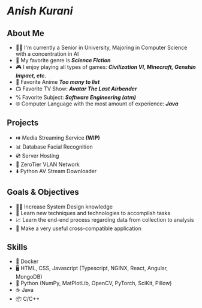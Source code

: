 # ___Anish Kurani___

## About Me

- 👨‍🎓 I'm currently a Senior in University, Majoring in Computer Science with a concentration in AI
- 🔭 My favorite genre is ***Science Fiction***
- 🎮 I enjoy playing all types of games: ***Civilization VI, Minecraft, Genshin Impact, etc.***
- 🍥 Favorite Anime ***Too many to list***
- 📺 Favorite TV Show: ***Avatar The Last Airbender***
- ℁ Favorite Subject: ***Software Engineering (atm)***
- 🌐 Computer Language with the most amount of experience: ***Java***

## Projects
- ⏯️ Media Streaming Service **(WIP)**
- 📊 Database Facial Recognition
- 💿 Server Hosting
- 🛜 ZeroTier VLAN Network
- ⬇️ Python AV Stream Downloader

## Goals & Objectives
- 🧑‍🏫 Increase System Design knowledge
- 💯 Learn new techniques and technologies to accomplish tasks
- 📈 Learn the end-end process regarding data from collection to analysis
- 📱 Make a very useful cross-compatible application

## Skills

- 🐳 Docker
- 🖥️ HTML, CSS, Javascript (Typescript, NGINX, React, Angular, MongoDB)
- 🐍 Python (NumPy, MatPlotLib, OpenCV, PyTorch, SciKit, Pillow)
- ☕️ Java
- 📦 C/C++

<!--
**QuantumCubed/QuantumCubed** is a ✨ _special_ ✨ repository because its `README.md` (this file) appears on your GitHub profile.

Here are some ideas to get you started:

- 🔭 I’m currently working on ...
- 🌱 I’m currently learning ...
- 👯 I’m looking to collaborate on ...
- 🤔 I’m looking for help with ...
- 💬 Ask me about ...
- 📫 How to reach me: ...
- 😄 Pronouns: ...
- ⚡ Fun fact: ...
-->
